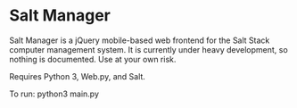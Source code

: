 Salt Manager
===========

Salt Manager is a jQuery mobile-based web frontend for the Salt Stack computer management system. It is currently under heavy development, so nothing is documented. Use at your own risk.

Requires Python 3, Web.py, and Salt.

To run:
        python3 main.py
